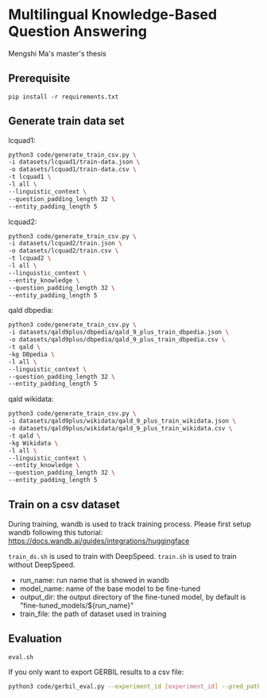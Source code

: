 # Multilingual Knowledge-Based Question Answering

Mengshi Ma's master's thesis

## Prerequisite

`pip install -r requirements.txt`

<!-- install huggingface from source? -->

## Generate train data set

lcquad1:
```bash
python3 code/generate_train_csv.py \
-i datasets/lcquad1/train-data.json \
-o datasets/lcquad1/train-data.csv \
-t lcquad1 \
-l all \
--linguistic_context \
--question_padding_length 32 \
--entity_padding_length 5
```

lcquad2:
```bash
python3 code/generate_train_csv.py \
-i datasets/lcquad2/train.json \
-o datasets/lcquad2/train.csv \
-t lcquad2 \
-l all \
--linguistic_context \
--entity_knowledge \
--question_padding_length 32 \
--entity_padding_length 5
```

qald dbpedia:
```bash
python3 code/generate_train_csv.py \
-i datasets/qald9plus/dbpedia/qald_9_plus_train_dbpedia.json \
-o datasets/qald9plus/dbpedia/qald_9_plus_train_dbpedia.csv \
-t qald \
-kg DBpedia \
-l all \
--linguistic_context \
--question_padding_length 32 \
--entity_padding_length 5
```

qald wikidata:
```bash
python3 code/generate_train_csv.py \
-i datasets/qald9plus/wikidata/qald_9_plus_train_wikidata.json \
-o datasets/qald9plus/wikidata/qald_9_plus_train_wikidata.csv \
-t qald \
-kg Wikidata \
-l all \
--linguistic_context \
--entity_knowledge \
--question_padding_length 32 \
--entity_padding_length 5
```

## Train on a csv dataset

During training, wandb is used to track training process. 
Please first setup wandb following this tutorial: https://docs.wandb.ai/guides/integrations/huggingface

`train_ds.sh` is used to train with DeepSpeed.
`train.sh` is used to train without DeepSpeed.


- run_name: run name that is showed in wandb
- model_name: name of the base model to be fine-tuned
- output_dir: the output directory of the fine-tuned model, by default is "fine-tuned_models/${run_name}"
- train_file: the path of dataset used in training


## Evaluation

`eval.sh`

If you only want to export GERBIL results to a csv file:
```bash
python3 code/gerbil_eval.py --experiment_id [experiment_id] --pred_path [path_for_output]
```
